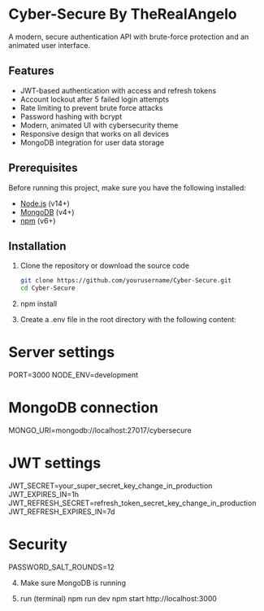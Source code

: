 # Cyber-Secure By TheRealAngelo

A modern, secure authentication API with brute-force protection and an animated user interface.

## Features

- JWT-based authentication with access and refresh tokens
- Account lockout after 5 failed login attempts
- Rate limiting to prevent brute force attacks
- Password hashing with bcrypt
- Modern, animated UI with cybersecurity theme
- Responsive design that works on all devices
- MongoDB integration for user data storage

## Prerequisites

Before running this project, make sure you have the following installed:
- [Node.js](https://nodejs.org/) (v14+)
- [MongoDB](https://www.mongodb.com/try/download/community) (v4+)
- [npm](https://www.npmjs.com/) (v6+)

## Installation

1. Clone the repository or download the source code
   ```bash
   git clone https://github.com/yourusername/Cyber-Secure.git
   cd Cyber-Secure

2. npm install

3. Create a .env file in the root directory with the following content:

# Server settings
PORT=3000
NODE_ENV=development

# MongoDB connection
MONGO_URI=mongodb://localhost:27017/cybersecure

# JWT settings
JWT_SECRET=your_super_secret_key_change_in_production
JWT_EXPIRES_IN=1h
JWT_REFRESH_SECRET=refresh_token_secret_key_change_in_production
JWT_REFRESH_EXPIRES_IN=7d

# Security
PASSWORD_SALT_ROUNDS=12

4. Make sure MongoDB is running

5. run (terminal)
npm run dev
npm start
http://localhost:3000